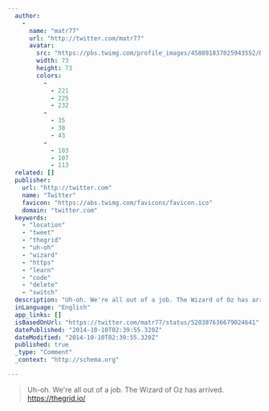 ```yaml
---
  author: 
    - 
      name: "matr77"
      url: "http://twitter.com/matr77"
      avatar: 
        src: "https://pbs.twimg.com/profile_images/458891837025943552/DmHpPabZ_bigger.png"
        width: 73
        height: 73
        colors: 
          - 
            - 221
            - 225
            - 232
          - 
            - 35
            - 38
            - 43
          - 
            - 103
            - 107
            - 113
  related: []
  publisher: 
    url: "http://twitter.com"
    name: "Twitter"
    favicon: "https://abs.twimg.com/favicons/favicon.ico"
    domain: "twitter.com"
  keywords: 
    - "location"
    - "tweet"
    - "thegrid"
    - "uh-oh"
    - "wizard"
    - "https"
    - "learn"
    - "code"
    - "delete"
    - "switch"
  description: "Uh-oh. We're all out of a job. The Wizard of Oz has arrived. https://thegrid.io/"
  inLanguage: "English"
  app_links: []
  isBasedOnUrl: "https://twitter.com/matr77/status/520387636679024641"
  datePublished: "2014-10-10T02:39:55.320Z"
  dateModified: "2014-10-10T02:39:55.320Z"
  published: true
  _type: "Comment"
  _context: "http://schema.org"

---
```

> Uh-oh. We're all out of a job. The Wizard of Oz has arrived. https://thegrid.io/